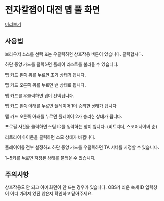 # 전자칼잽이 대전 맵 풀 화면

[미리보기](https://kbsl-level-selector.pages.dev)

## 사용법

브라우저 소스를 선택 또는 우클릭하면 상호작용 버튼이 있습니다. 클릭합시다.

하단 중앙 카드를 클릭하면 플레이 리스트를 불러올 수 있습니다.

맵 카드 왼쪽 위를 누르면 초기 상태가 됩니다.

맵 카드 오른쪽 위를 누르면 밴 상태로 됩니다.

맵 카드를 우클릭하면 맵이 선택됩니다.

맵 카드 왼쪽 아래를 누르면 플레이어 1이 승리한 상태가 됩니다.

맵 카드 오른쪽 아래를 누르면 플레이어 2가 승리한 상태가 됩니다.

프로필 사진을 클릭하면 스팀 ID를 입력하는 창이 뜹니다. (비트리더, 스코어세이버 순)

리트라이 아이콘을 클릭하면 소모 상태가 바뀝니다.

플레이어를 전부 설정하고 하단 중앙 카드를 우클릭하면 TA 서버를 지정할 수 있습니다.

1~5키를 누르면 저장된 상태를 불러올 수 있습니다.

## 주의사항

상호작용도 안 되고 아예 화면이 안 뜨는 경우가 있습니다.
OBS가 띄운 슼세 ID 입력창이 어디 가려져 있진 않은지 확인하고 닫아주세요.
